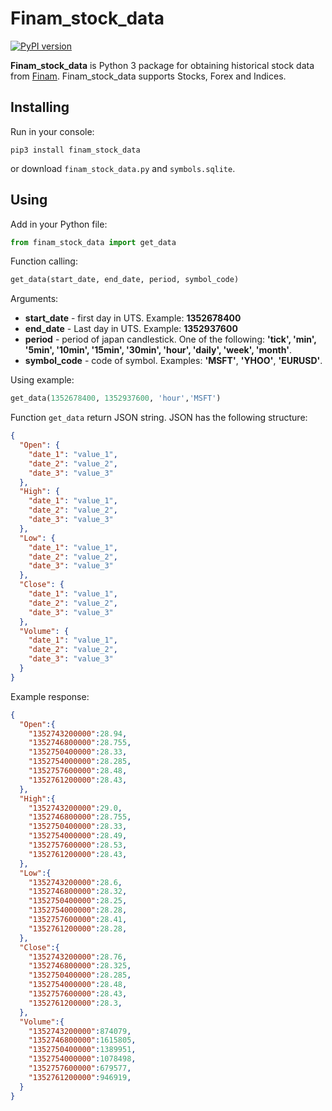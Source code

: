 # Finam_stock_data
[![PyPI version](https://badge.fury.io/py/finam_stock_data.svg)](https://badge.fury.io/py/finam_stock_data)

**Finam_stock_data** is Python 3 package for obtaining historical stock data from [Finam](http://www.finam.ru/). Finam_stock_data supports Stocks, Forex and Indices.

## Installing
Run in your console:
```
pip3 install finam_stock_data
```
or download `finam_stock_data.py` and `symbols.sqlite`. 

## Using
Add in your Python file:
```python
from finam_stock_data import get_data
```
Function calling:
```python
get_data(start_date, end_date, period, symbol_code)
```
Arguments:
* **start_date** - first day in UTS. Example: **1352678400**
* **end_date** - Last day in UTS. Example: **1352937600**
* **period** - period of japan candlestick. One of the following: **'tick', 'min', '5min', '10min', '15min', '30min', 'hour', 'daily', 'week', 'month'**.
* **symbol_code** - code of symbol. Examples: **'MSFT'**, **'YHOO'**, **'EURUSD'**.

Using example:
```python
get_data(1352678400, 1352937600, 'hour','MSFT')
```

Function `get_data` return JSON string. JSON has the following structure:
```json
{
  "Open": {
    "date_1": "value_1",
    "date_2": "value_2",
    "date_3": "value_3"
  },
  "High": {
    "date_1": "value_1",
    "date_2": "value_2",
    "date_3": "value_3"
  },
  "Low": {
    "date_1": "value_1",
    "date_2": "value_2",
    "date_3": "value_3"
  },
  "Close": {
    "date_1": "value_1",
    "date_2": "value_2",
    "date_3": "value_3"
  },
  "Volume": {
    "date_1": "value_1",
    "date_2": "value_2",
    "date_3": "value_3"
  }
}
```
Example response:
```json
{
  "Open":{
    "1352743200000":28.94,
    "1352746800000":28.755,
    "1352750400000":28.33,
    "1352754000000":28.285,
    "1352757600000":28.48,
    "1352761200000":28.43,
  },
  "High":{
    "1352743200000":29.0,
    "1352746800000":28.755,
    "1352750400000":28.33,
    "1352754000000":28.49,
    "1352757600000":28.53,
    "1352761200000":28.43,
  },
  "Low":{
    "1352743200000":28.6,
    "1352746800000":28.32,
    "1352750400000":28.25,
    "1352754000000":28.28,
    "1352757600000":28.41,
    "1352761200000":28.28,
  },
  "Close":{
    "1352743200000":28.76,
    "1352746800000":28.325,
    "1352750400000":28.285,
    "1352754000000":28.48,
    "1352757600000":28.43,
    "1352761200000":28.3,
  },
  "Volume":{
    "1352743200000":874079,
    "1352746800000":1615805,
    "1352750400000":1389951,
    "1352754000000":1078498,
    "1352757600000":679577,
    "1352761200000":946919,
  }
}
```
